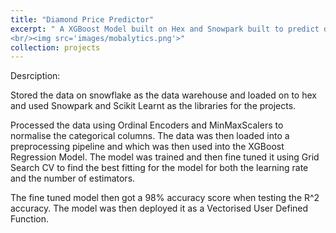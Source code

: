 ```yaml
---
title: "Diamond Price Predictor"
excerpt: " A XGBoost Model built on Hex and Snowpark built to predict diamond prices. Utilised Snowflake as a data warehouse.
<br/><img src='images/mobalytics.png'>"
collection: projects
---
```

Desrciption:

Stored the data on snowflake as the data warehouse and loaded on to hex and used Snowpark and Scikit Learnt as the libraries for the projects. 

Processed the data using Ordinal Encoders and MinMaxScalers to normalise the categorical columns. 
The data was then loaded into a preprocessing pipeline and which was then used into the XGBoost Regression Model. The model was trained and then fine tuned it using Grid Search CV to find the best fitting for the model for both the learning rate and the number of estimators.

The fine tuned model then got a 98% accuracy score when testing the R^2 accuracy. The model was then deployed it as a Vectorised User Defined Function.